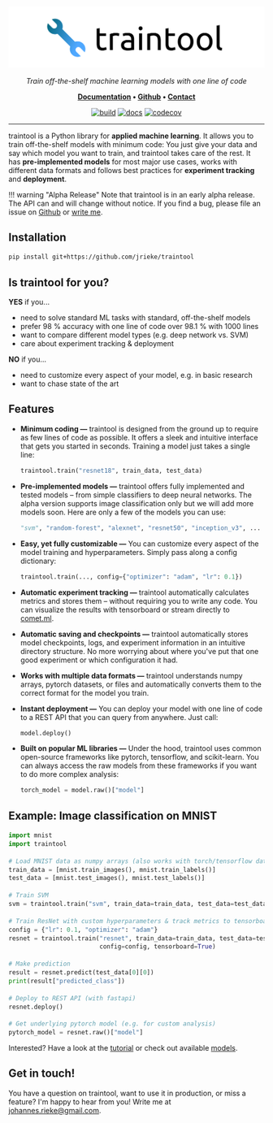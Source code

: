 <p align="center">
    <img src="assets/cover.png" alt="traintool">
</p>
<p align="center">
    <em>Train off-the-shelf machine learning models with one line of code</em>
</p>
<p align="center">
    <b><a href="https://traintool.jrieke.com/">Documentation</a> • <a href="https://github.com/jrieke/traintool">Github</a> • <a href="mailto:johannes.rieke@gmail.com">Contact</a></b>
</p>
<p align="center">
    <a href="https://github.com/jrieke/traintool/actions"><img src=https://github.com/jrieke/traintool/workflows/build/badge.svg alt="build"></a>
    <a href="https://traintool.jrieke.com"><img src=https://github.com/jrieke/traintool/workflows/docs/badge.svg alt="docs"></a>
    <a href="https://codecov.io/gh/jrieke/traintool"><img src="https://codecov.io/gh/jrieke/traintool/branch/master/graph/badge.svg?token=NVH72ZXX8Z" alt="codecov"/></a>
</p>

---

traintool is a Python library for **applied machine learning**. It allows you to train 
off-the-shelf models with minimum code: You just give your data and say which model you 
want to train, and traintool takes care of the rest. It has **pre-implemented models** 
for most major use cases, works with different data formats and follows best practices 
for **experiment tracking** and **deployment**. 

!!! warning "Alpha Release"
    Note that traintool is in an early alpha release. The API can and will change 
    without notice. If you find a bug, please file an issue on 
    [Github](https://github.com/jrieke/traintool) or [write me](mailto:johannes.rieke@gmail.com).


## Installation

```bash
pip install git+https://github.com/jrieke/traintool
```

## Is traintool for you?

**YES** if you...

- need to solve standard ML tasks with standard, off-the-shelf models
- prefer 98 % accuracy with one line of code over 98.1 % with 1000 lines
- want to compare different model types (e.g. deep network vs. SVM)
- care about experiment tracking & deployment


**NO** if you...

- need to customize every aspect of your model, e.g. in basic research
- want to chase state of the art


## Features

- **Minimum coding —** traintool is designed from the ground up to require as few lines of code as possible. It offers a sleek and intuitive interface that gets you started in seconds. Training a model just takes a single line:

    ```python
    traintool.train("resnet18", train_data, test_data)
    ```

- **Pre-implemented models —** traintool offers fully implemented and tested models – from simple classifiers to deep neural networks. The alpha version supports image classification only but we will add more models soon. Here are only a few of the models you can use:

    ```python
    "svm", "random-forest", "alexnet", "resnet50", "inception_v3", ...
    ```

- **Easy, yet fully customizable —** You can customize every aspect of the model training and hyperparameters. Simply pass along a config dictionary:

    ```python
    traintool.train(..., config={"optimizer": "adam", "lr": 0.1})
    ```

- **Automatic experiment tracking —** traintool automatically calculates metrics and stores them – without requiring you to write any code. You can visualize the results with tensorboard or stream directly to [comet.ml](https://www.comet.ml/).

- **Automatic saving and checkpoints —** traintool automatically stores model checkpoints, logs, and experiment information in an intuitive directory structure. No more worrying about where you've put that one good experiment or which configuration it had. 

- **Works with multiple data formats —** traintool understands numpy arrays, pytorch datasets, or files and automatically converts them to the correct format for the model you train. 

- **Instant deployment —** You can deploy your model with one line of code to a REST API that you can query from anywhere. Just call:

    ```python
    model.deploy()
    ```

- **Built on popular ML libraries —** Under the hood, traintool uses common open-source frameworks like pytorch, tensorflow, and scikit-learn. You can always access the raw models from these frameworks if you want to do more complex analysis:

    ```python
    torch_model = model.raw()["model"]
    ```




<!--
Features & design principles:

- **pre-implemented models** for most major use cases
- automatic experiment tracking with **tensorboard or comet.ml**
- instant **deployment** through REST API
- supports multiple data formats (numpy, pytorch/tensorflow, files, ...)
- access to raw models from sklearn/pytorch/tensorflow
-->



## Example: Image classification on MNIST

```python
import mnist
import traintool

# Load MNIST data as numpy arrays (also works with torch/tensorflow datasets, files, ...)
train_data = [mnist.train_images(), mnist.train_labels()]
test_data = [mnist.test_images(), mnist.test_labels()]

# Train SVM
svm = traintool.train("svm", train_data=train_data, test_data=test_data)

# Train ResNet with custom hyperparameters & track metrics to tensorboard
config = {"lr": 0.1, "optimizer": "adam"}
resnet = traintool.train("resnet", train_data=train_data, test_data=test_data, 
                         config=config, tensorboard=True)

# Make prediction
result = resnet.predict(test_data[0][0])
print(result["predicted_class"])

# Deploy to REST API (with fastapi)
resnet.deploy()

# Get underlying pytorch model (e.g. for custom analysis)
pytorch_model = resnet.raw()["model"]
```

Interested? Have a look at the [tutorial](https://traintool.jrieke.com/tutorial/) or check 
out available [models](https://traintool.jrieke.com/models/).


## Get in touch!

You have a question on traintool, want to use it in production, or miss a feature? I'm 
happy to hear from you! Write me at [johannes.rieke@gmail.com](mailto:johannes.rieke@gmail.com). 
